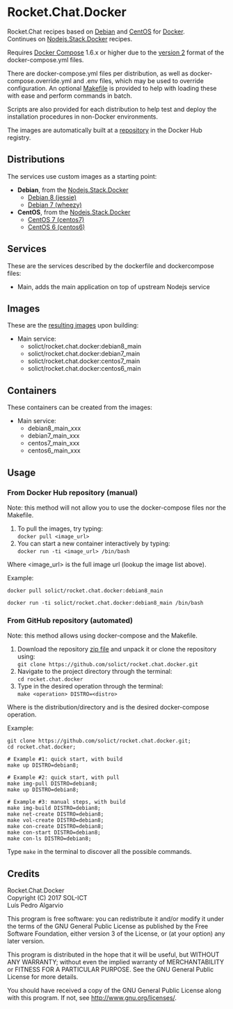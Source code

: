 # Rocket.Chat.Docker
Rocket.Chat recipes based on [Debian](https://www.debian.org/) and [CentOS](https://www.centos.org/) for [Docker](https://www.docker.com/).  
Continues on [Nodejs.Stack.Docker](https://github.com/solict/nodejs.stack.docker) recipes.

Requires [Docker Compose](https://docs.docker.com/compose/) 1.6.x or higher due to the [version 2](https://docs.docker.com/compose/compose-file/#versioning) format of the docker-compose.yml files.

There are docker-compose.yml files per distribution, as well as docker-compose.override.yml and .env files, which may be used to override configuration.
An optional [Makefile](../../tree/master/Makefile) is provided to help with loading these with ease and perform commands in batch.

Scripts are also provided for each distribution to help test and deploy the installation procedures in non-Docker environments.

The images are automatically built at a [repository](https://hub.docker.com/r/solict/rocket.chat.docker) in the Docker Hub registry.

## Distributions
The services use custom images as a starting point:
- __Debian__, from the [Nodejs.Stack.Docker](https://github.com/solict/nodejs.stack.docker)
  - [Debian 8 (jessie)](../../tree/master/debian8)
  - [Debian 7 (wheezy)](../../tree/master/debian7)
- __CentOS__, from the [Nodejs.Stack.Docker](https://github.com/solict/nodejs.stack.docker)
  - [CentOS 7 (centos7)](../../tree/master/centos7)
  - [CentOS 6 (centos6)](../../tree/master/centos6)

## Services
These are the services described by the dockerfile and dockercompose files:
- Main, adds the main application on top of upstream Nodejs service

## Images
These are the [resulting images](https://hub.docker.com/r/solict/rocket.chat.docker/tags/) upon building:
- Main service:
  - solict/rocket.chat.docker:debian8_main
  - solict/rocket.chat.docker:debian7_main
  - solict/rocket.chat.docker:centos7_main
  - solict/rocket.chat.docker:centos6_main

## Containers
These containers can be created from the images:
- Main service:
  - debian8_main_xxx
  - debian7_main_xxx
  - centos7_main_xxx
  - centos6_main_xxx

## Usage

### From Docker Hub repository (manual)

Note: this method will not allow you to use the docker-compose files nor the Makefile.

1. To pull the images, try typing:  
`docker pull <image_url>`
2. You can start a new container interactively by typing:  
`docker run -ti <image_url> /bin/bash`

Where <image_url> is the full image url (lookup the image list above).

Example:
```
docker pull solict/rocket.chat.docker:debian8_main

docker run -ti solict/rocket.chat.docker:debian8_main /bin/bash
```

### From GitHub repository (automated)

Note: this method allows using docker-compose and the Makefile.

1. Download the repository [zip file](https://github.com/solict/rocket.chat.docker/archive/master.zip) and unpack it or clone the repository using:  
`git clone https://github.com/solict/rocket.chat.docker.git`
2. Navigate to the project directory through the terminal:  
`cd rocket.chat.docker`
3. Type in the desired operation through the terminal:  
`make <operation> DISTRO=<distro>`

Where <distro> is the distribution/directory and <operation> is the desired docker-compose operation.

Example:
```
git clone https://github.com/solict/rocket.chat.docker.git;
cd rocket.chat.docker;

# Example #1: quick start, with build
make up DISTRO=debian8;

# Example #2: quick start, with pull
make img-pull DISTRO=debian8;
make up DISTRO=debian8;

# Example #3: manual steps, with build
make img-build DISTRO=debian8;
make net-create DISTRO=debian8;
make vol-create DISTRO=debian8;
make con-create DISTRO=debian8;
make con-start DISTRO=debian8;
make con-ls DISTRO=debian8;
```

Type `make` in the terminal to discover all the possible commands.

## Credits
Rocket.Chat.Docker  
Copyright (C) 2017 SOL-ICT  
Luís Pedro Algarvio

This program is free software: you can redistribute it and/or modify
it under the terms of the GNU General Public License as published by
the Free Software Foundation, either version 3 of the License, or
(at your option) any later version.

This program is distributed in the hope that it will be useful,
but WITHOUT ANY WARRANTY; without even the implied warranty of
MERCHANTABILITY or FITNESS FOR A PARTICULAR PURPOSE.  See the
GNU General Public License for more details.

You should have received a copy of the GNU General Public License
along with this program.  If not, see <http://www.gnu.org/licenses/>.
